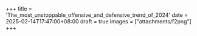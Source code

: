 +++
title = 'The_most_unstoppable_offensive_and_defensive_trend_of_2024'
date = 2025-02-14T17:47:00+08:00
draft = true
images = ["attachments/f2png"]
+++
